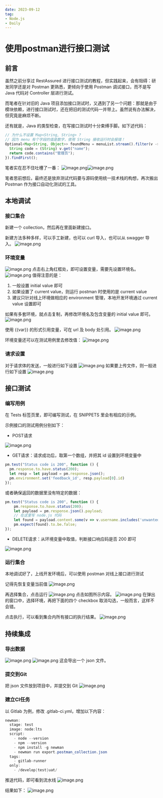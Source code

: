 ```yaml
---
date: 2023-09-12
tag:
- Node.js
- Daily
---
```


# 使用postman进行接口测试
## 前言

虽然之前分享过 RestAssured 进行接口测试的教程，但实践起来，会有阻碍：研发同学还是对 Postman 更熟悉，更倾向于使用 Postman 调试接口，而不是写 Java 代码对 Controller 层进行测试。

而笔者在针对旧的 Java 项目添加接口测试时，又遇到了另一个问题：那就是由于模块依赖，进行接口测试时，还在把旧的测试代码一并带上。虽然说有办法解决，但究竟是麻烦不断。

还有就是，Java 的类型检查，在写接口测试时十分束缚手脚。如下述代码：

<!-- more -->

```javascript
// 为什么不设置 Map<String, String> ? 
// 因为 menu 有个字段的值是数字，使用 String 接收运行时会报错！
Optional<Map<String, Object>> foundMenu = menuList.stream().filter(v -> {
  String code = (String) v.get("name");
  return code.contains("管理员");
}).findFirst();
```

笔者实在忍不住吐槽了一番：
![image.png](https://cdn.nlark.com/yuque/0/2023/png/160590/1694596433278-eb3e5566-0126-4e93-9dfe-a9c4d8edae51.png#clientId=u840bb390-3dd6-4&from=paste&height=337&id=u8353972f&originHeight=506&originWidth=490&originalType=binary&ratio=1.5&rotation=0&showTitle=false&size=162686&status=done&style=none&taskId=u2bd878c8-bf67-4898-bc86-cdc64384d44&title=&width=326.6666666666667)![image.png](https://cdn.nlark.com/yuque/0/2023/png/160590/1694596460562-b472ca9d-8b73-4e1f-b5a5-7c9c1fb8253a.png#averageHue=%23ede2e0&clientId=u840bb390-3dd6-4&from=paste&height=156&id=ucaf12f74&originHeight=234&originWidth=489&originalType=binary&ratio=1.5&rotation=0&showTitle=false&size=21212&status=done&style=none&taskId=uc97f45e9-a92b-4d35-ae34-bf2855f8b56&title=&width=326)

笔者思前想后，最终还是放弃测试代码要与源码使用统一技术栈的构想，再次搬出 Postman 作为接口自动化测试的工具。
## 本地调试

### 接口集合

新建一个 collection，然后再在里面新建接口。

新建方法多种多样，可以手工新建，也可以 curl 导入，也可以从 swagger 导入。
![image.png](https://cdn.nlark.com/yuque/0/2023/png/160590/1694595120400-0e37bf26-405b-412c-b54f-7057cf49ab20.png#averageHue=%23fcfafa&clientId=u49f46c82-3f02-4&from=paste&height=251&id=u6bfbe493&originHeight=377&originWidth=1249&originalType=binary&ratio=1.5&rotation=0&showTitle=false&size=23706&status=done&style=none&taskId=ub80d0899-20bc-4c9e-b9c3-0462eb82e3a&title=&width=832.6666666666666)
### 环境变量

![image.png](https://cdn.nlark.com/yuque/0/2020/png/160590/1602746875957-dc9090e7-900e-4352-91f7-039792e2a9e0.png#align=left&display=inline&height=119&margin=%5Bobject%20Object%5D&name=image.png&originHeight=346&originWidth=1744&size=178268&status=done&style=none&width=600#averageHue=%23b9b7b6&id=adhT3&originHeight=346&originWidth=1744&originalType=binary&ratio=1&rotation=0&showTitle=false&status=done&style=none&title=)
点击右上角红框处，即可设置变量，需要先设置环境名。
![image.png](https://cdn.nlark.com/yuque/0/2020/png/160590/1602747172023-7b96aa77-39bc-4881-b1e9-36d5535c92f1.png#align=left&display=inline&height=256&margin=%5Bobject%20Object%5D&name=image.png&originHeight=584&originWidth=1368&size=118188&status=done&style=none&width=600#averageHue=%23f9f9f9&id=Ybwlr&originHeight=584&originWidth=1368&originalType=binary&ratio=1&rotation=0&showTitle=false&status=done&style=none&title=)
值得注意的是：

1. 一般设置 initial value 即可
2. 如果设置了 current value，则运行 postman 时使用的是 current value
3. 建议只针对线上环境做相应的 environment 管理，本地开发环境通过 current value 设置即可

如果有多套环境，就点击复制，再修改环境名及包含变量的 initial value 即可。
![image.png](https://cdn.nlark.com/yuque/0/2020/png/160590/1602747475793-1f85e976-8189-44b7-9667-f1a195ff8c35.png#align=left&display=inline&height=93&margin=%5Bobject%20Object%5D&name=image.png&originHeight=230&originWidth=1482&size=56407&status=done&style=none&width=600#averageHue=%23f6f4f4&id=ouZSe&originHeight=230&originWidth=1482&originalType=binary&ratio=1&rotation=0&showTitle=false&status=done&style=none&title=)

使用 {{var}} 的形式引用变量，可在 url 及 body 处引用。
![image.png](https://cdn.nlark.com/yuque/0/2020/png/160590/1602746808280-6743bf6c-34b5-402a-abe6-397eb76c5380.png#align=left&display=inline&height=322&margin=%5Bobject%20Object%5D&name=image.png&originHeight=700&originWidth=1306&size=279151&status=done&style=none&width=600#averageHue=%23f9f8f7&id=xvnep&originHeight=700&originWidth=1306&originalType=binary&ratio=1&rotation=0&showTitle=false&status=done&style=none&title=)

环境变量还可以在测试用例里去修改值：
![image.png](https://cdn.nlark.com/yuque/0/2023/png/160590/1694424229773-4c83c6cf-0640-4c8a-aa33-38097d84f0cd.png#averageHue=%23fafaf9&clientId=ud0af0b54-f452-4&from=paste&height=455&id=uf2c9b6a5&originHeight=455&originWidth=1249&originalType=binary&ratio=1&rotation=0&showTitle=false&size=78599&status=done&style=none&taskId=u141727ea-9797-4227-8021-b7f6d069eb7&title=&width=1249)

### 请求设置

对于请求体的发送，一般进行如下设置
![image.png](https://cdn.nlark.com/yuque/0/2020/png/160590/1602747761421-f2c415ec-1b1c-48f6-976d-fbc958fdcbf3.png#align=left&display=inline&height=278&margin=%5Bobject%20Object%5D&name=image.png&originHeight=610&originWidth=1318&size=285542&status=done&style=none&width=600#averageHue=%23f8f6f6&id=xR281&originHeight=610&originWidth=1318&originalType=binary&ratio=1&rotation=0&showTitle=false&status=done&style=none&title=)
如果要上传文件，则一般进行如下设置
![image.png](https://cdn.nlark.com/yuque/0/2020/png/160590/1602747847485-5d86f2f6-18cc-4262-b5fd-69349feb4bbe.png#align=left&display=inline&height=281&margin=%5Bobject%20Object%5D&name=image.png&originHeight=590&originWidth=1258&size=146125&status=done&style=none&width=600#averageHue=%23f7f5f5&id=mfgAx&originHeight=590&originWidth=1258&originalType=binary&ratio=1&rotation=0&showTitle=false&status=done&style=none&title=)

## 接口测试

### 编写用例

在 Tests 标签页里，即可编写测试，在 SNIPPETS 里会有相应的示例。

示例接口的测试用例分别如下：

- POST请求

![image.png](https://cdn.nlark.com/yuque/0/2020/png/160590/1602748404916-daf8d633-1a35-48f8-a652-cc13c16244b5.png#align=left&display=inline&height=299&margin=%5Bobject%20Object%5D&name=image.png&originHeight=648&originWidth=1732&size=362328&status=done&style=none&width=800#averageHue=%23faf7f6&id=JFy97&originHeight=648&originWidth=1732&originalType=binary&ratio=1&rotation=0&showTitle=false&status=done&style=none&title=)

- GET请求：请求成功后，取第一个数组，并把其 id 设置到环境变量中
```javascript
pm.test("Status code is 200", function () {
  pm.response.to.have.status(200);
  let resp = let payload = pm.response.json();
  pm.environment.set('feedback_id', resp.payload[0].id)
});
```

或者确保返回的数据里没有特定的数据：
```javascript
pm.test("Status code is 200", function () {
    pm.response.to.have.status(200);
    let payload = pm.response.json().payload;
    // 在这里写 node.js 代码
    let found = payload.content.some(v => v.username.includes('unwanted'))
    pm.expect(found).to.be.false;
});
```

- DELETE请求：从环境变量中取值，判断接口响应码是否 200 即可

![image.png](https://cdn.nlark.com/yuque/0/2020/png/160590/1602752518841-f3717ddd-fbee-428f-a34f-794a8ab1ac0e.png#align=left&display=inline&height=265&margin=%5Bobject%20Object%5D&name=image.png&originHeight=530&originWidth=1316&size=136137&status=done&style=none&width=658#averageHue=%23f8f8f8&id=NBiKR&originHeight=530&originWidth=1316&originalType=binary&ratio=1&rotation=0&showTitle=false&status=done&style=none&title=)

### 运行集合

本地调试好了，上线开发环境后，可以使用 postman 对线上接口进行测试

记得先恢复变量当前值
![image.png](https://cdn.nlark.com/yuque/0/2020/png/160590/1603339930271-36e9f9e5-8013-40fa-9fac-e7cb642ba451.png#align=left&display=inline&height=174&margin=%5Bobject%20Object%5D&name=image.png&originHeight=412&originWidth=1418&size=102880&status=done&style=none&width=600#averageHue=%23d9d8d8&id=ewGCQ&originHeight=412&originWidth=1418&originalType=binary&ratio=1&rotation=0&showTitle=false&status=done&style=none&title=)

再选择集合，点击运行
![image.png](https://cdn.nlark.com/yuque/0/2020/png/160590/1602747943902-be50a347-cf3d-417c-9bed-e8d8abbb520d.png#align=left&display=inline&height=259&margin=%5Bobject%20Object%5D&name=image.png&originHeight=716&originWidth=1660&size=299452&status=done&style=none&width=600#averageHue=%23dcd9d8&id=ptduQ&originHeight=716&originWidth=1660&originalType=binary&ratio=1&rotation=0&showTitle=false&status=done&style=none&title=)
点击如图所示内容。
![image.png](https://cdn.nlark.com/yuque/0/2020/png/160590/1602748072901-4d49553d-bf78-4276-baee-6b8e84c83951.png#align=left&display=inline&height=376&margin=%5Bobject%20Object%5D&name=image.png&originHeight=1328&originWidth=2474&size=365551&status=done&style=none&width=700#averageHue=%23edecec&id=vF3AK&originHeight=1328&originWidth=2474&originalType=binary&ratio=1&rotation=0&showTitle=false&status=done&style=none&title=)
在弹出的窗口中，选择环境，再把下面的四个 checkbox 取消勾选，一般而言，这样不会错。

点击执行，可以看到集合内所有接口的执行结果。
![image.png](https://cdn.nlark.com/yuque/0/2020/png/160590/1602748206140-245e5362-ffe3-4d2f-b3a3-61f781730e86.png#align=left&display=inline&height=391&margin=%5Bobject%20Object%5D&name=image.png&originHeight=1010&originWidth=2068&size=371291&status=done&style=none&width=800#averageHue=%23e8e7e6&id=L5fDL&originHeight=1010&originWidth=2068&originalType=binary&ratio=1&rotation=0&showTitle=false&status=done&style=none&title=)

## 持续集成
### 导出数据
![image.png](https://cdn.nlark.com/yuque/0/2023/png/160590/1694594443532-5ca5008a-4e57-4eb1-909d-2b40ff4241ff.png#averageHue=%23f6f1f0&clientId=ud8b830b6-ab27-4&from=paste&height=325&id=uc26f5863&originHeight=487&originWidth=470&originalType=binary&ratio=1.5&rotation=0&showTitle=false&size=35579&status=done&style=none&taskId=u2285a1c9-7f72-45c8-9164-9308e224033&title=&width=313.3333333333333)
![image.png](https://cdn.nlark.com/yuque/0/2023/png/160590/1694594460053-8cf994d3-a2fa-4dbc-a6da-911ae41a8e35.png#averageHue=%23faf5f4&clientId=ud8b830b6-ab27-4&from=paste&height=269&id=ufbde5341&originHeight=403&originWidth=692&originalType=binary&ratio=1.5&rotation=0&showTitle=false&size=27733&status=done&style=none&taskId=u85993242-c6e3-438c-80f7-d0eca50b862&title=&width=461.3333333333333)
这会导出一个 json 文件。
### 提交到Git
把 json 文件放到项目中，并提交到 Git
![image.png](https://cdn.nlark.com/yuque/0/2023/png/160590/1694594578211-b381d377-f6a5-4dd2-be82-0c9295f10fc6.png#averageHue=%233e454d&clientId=ud8b830b6-ab27-4&from=paste&height=209&id=u5d8c3186&originHeight=314&originWidth=622&originalType=binary&ratio=1.5&rotation=0&showTitle=false&size=22859&status=done&style=none&taskId=u11d239a3-5b99-4879-af2f-909c6d25521&title=&width=414.6666666666667)
### 建立CI任务
以 Gitlab 为例，修改 .gitlab-ci.yml，增加以下内容：
```java
newman:
  stage: test
  image: node:lts
  script:
    - node --version
    - npm --version
    - npm install -g newman
    - newman run export.postman_collection.json
  tags:
    - gitlab-runner
  only:
    - /develop|test|uat/

```
推送代码，即可看到流水线
![image.png](https://cdn.nlark.com/yuque/0/2023/png/160590/1694594759551-cb5a8564-cf20-4491-9378-3b6408e2c9fc.png#averageHue=%23f5f5f5&clientId=ud8b830b6-ab27-4&from=paste&height=107&id=u5d039deb&originHeight=161&originWidth=297&originalType=binary&ratio=1.5&rotation=0&showTitle=false&size=6130&status=done&style=none&taskId=u9f90edf8-388c-4dbe-b9d5-098a89086ea&title=&width=198)

结果如下：
![image.png](https://cdn.nlark.com/yuque/0/2023/png/160590/1694594789278-08b7d7e5-397b-47a9-9cbe-2f989a357ae1.png#averageHue=%23171615&clientId=ud8b830b6-ab27-4&from=paste&height=387&id=uf06b5710&originHeight=580&originWidth=585&originalType=binary&ratio=1.5&rotation=0&showTitle=false&size=32328&status=done&style=none&taskId=u9783ae76-8888-4dc5-a259-482bc032938&title=&width=390)

